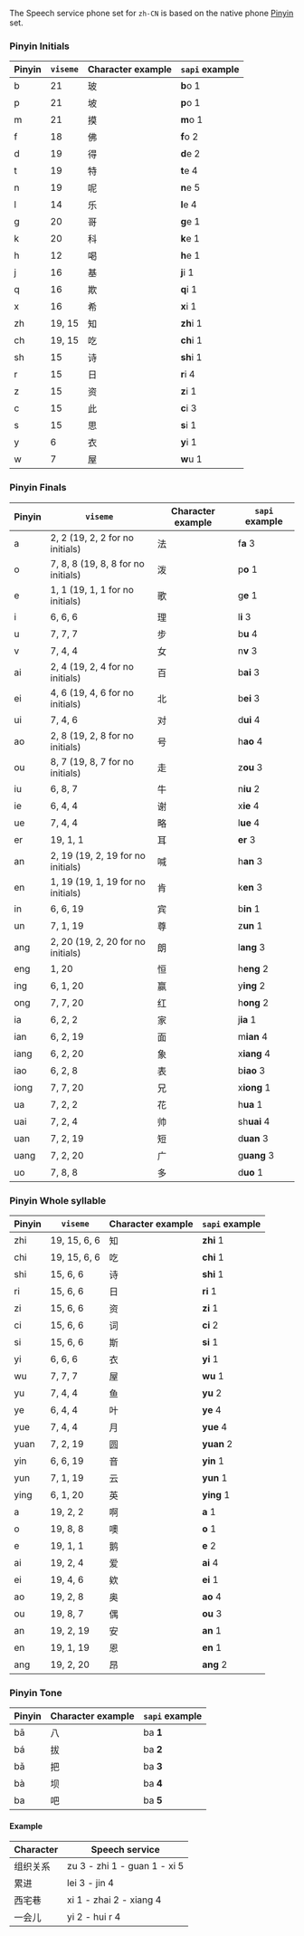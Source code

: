 The Speech service phone set for `zh-CN` is based on the native phone <a href="https://en.wikipedia.org/wiki/Pinyin" target="_blank">Pinyin </a> set.

### Pinyin Initials

| Pinyin | `viseme`| Character example | `sapi` example |
|--------|-------------------|----------------|----------------|
| b      | 21 |玻                | **b**o 1       |
| p      | 21 | 坡                | **p**o 1       |
| m      | 21 | 摸                | **m**o 1       |
| f     | 18 | 佛                | **f**o 2       |
| d     | 19 | 得                | **d**e 2       |
| t    |  19  | 特                | **t**e 4       |
| n    | 19  | 呢                | **n**e 5       |
| l     | 14 | 乐                | **l**e 4       |
| g    |  20  | 哥                | **g**e 1       |
| k     | 20  | 科                | **k**e 1       |
| h    |  12    | 喝                | **h**e 1       |
| j    |  16 | 基                | **j**i 1       |
| q     | 16   | 欺                | **q**i 1       |
| x    |  16   | 希                | **x**i 1       |
| zh   |  19, 15   | 知                | **zh**i 1      |
| ch    | 19, 15 | 吃                | **ch**i 1      |
| sh   |  15   | 诗                | **sh**i 1      |
| r    |   15 | 日                | **r**i 4       |
| z    |  15 | 资                | **z**i 1       |
| c     |  15  | 此                | **c**i 3       |
| s    | 15  | 思                | **s**i 1       |
| y    |  6    | 衣                | **y**i 1       |
| w    | 7  | 屋                | **w**u 1       |

### Pinyin Finals
| Pinyin | `viseme`| Character example | `sapi` example |
|--------|--------|-------------------|----------------|
| a      |  2, 2    (19, 2, 2 for no initials)  | 法                | f**a** 3       |
| o      | 7, 8, 8  (19, 8, 8 for no initials) | 泼                | p**o** 1       |
| e      | 1, 1    (19, 1, 1 for no initials) | 歌                | g**e** 1       |
| i      | 6, 6, 6 | 理                | l**i** 3       |
| u      | 7, 7, 7 | 步                | b**u** 4       |
| v      | 7, 4, 4  | 女                | n**v** 3       |
| ai     |   2, 4    (19, 2, 4 for no initials) | 百                | b**ai** 3      |
| ei     | 4, 6    (19, 4, 6 for no initials) | 北                | b**ei** 3      |
| ui     | 7, 4, 6 | 对                | d**ui** 4      |
| ao     | 2, 8    (19, 2, 8 for no initials) | 号                | h**ao** 4      |
| ou     | 8, 7    (19, 8, 7 for no initials) | 走                | z**ou** 3      |
| iu     | 6, 8, 7 | 牛                | n**iu** 2      |
| ie     | 6, 4, 4  | 谢                | x**ie** 4      |
| ue     | 7, 4, 4  | 略                | l**ue** 4      |
| er     | 19, 1, 1  | 耳                | **er** 3       |
| an     | 2, 19   (19, 2, 19 for no initials) | 喊                | h**an** 3      |
| en     | 1, 19   (19, 1, 19 for no initials) | 肯                | k**en** 3      |
| in     | 6, 6, 19  | 宾                | b**in** 1      |
| un     | 7, 1, 19  | 尊                | z**un** 1      |
| ang    |  2, 20   (19, 2, 20 for no initials) | 朗                | l**ang** 3     |
| eng    | 1, 20  | 恒                | h**eng** 2     |
| ing    | 6, 1, 20 | 赢                | y**ing** 2     |
| ong    | 7, 7, 20  | 红                | h**ong** 2     |
| ia     | 6, 2, 2 | 家                | j**ia** 1      |
| ian    | 6, 2, 19 | 面                | m**ian** 4     |
| iang   |  6, 2, 20 | 象                | x**iang** 4    |
| iao    | 6, 2, 8 | 表                | b**iao** 3     |
| iong   | 7, 7, 20 | 兄                | x**iong** 1    |
| ua     | 7, 2, 2 | 花                | h**ua** 1      |
| uai    | 7, 2, 4   | 帅                | sh**uai** 4    |
| uan    | 7, 2, 19 | 短                | d**uan** 3     |
| uang   | 7, 2, 20  | 广                | g**uang** 3    |
| uo     | 7, 8, 8 | 多                | d**uo** 1      |

### Pinyin Whole syllable
| Pinyin | `viseme`| Character example | `sapi` example |
|--------|--------|-------------------|----------------|
| zhi    | 19, 15, 6, 6 | 知                | **zhi** 1      |
| chi     | 19, 15, 6, 6 | 吃                | **chi** 1      |
| shi     | 15, 6, 6 | 诗                | **shi** 1      |
| ri      | 15, 6, 6  | 日                | **ri** 1       |
| zi      | 15, 6, 6  | 资                | **zi** 1       |
| ci     | 15, 6, 6 | 词                | **ci** 2       |
| si      | 15, 6, 6   | 斯                | **si** 1       |
| yi     | 6, 6, 6 | 衣                | **yi** 1       |
| wu      |  7, 7, 7  | 屋                | **wu** 1       |
| yu      | 7, 4, 4   | 鱼                | **yu** 2       |
| ye      | 6, 4, 4   | 叶                | **ye** 4       |
| yue     | 7, 4, 4   | 月                | **yue** 4      |
| yuan    |  7, 2, 19 | 圆                | **yuan** 2     |
| yin     |6, 6, 19  | 音                | **yin** 1      |
| yun     | 7, 1, 19 | 云                | **yun** 1      |
| ying    | 6, 1, 20 | 英                | **ying** 1     |
| a       | 19, 2, 2   | 啊                | **a** 1        |
| o       | 19, 8, 8    | 噢                | **o** 1        |
| e       | 19, 1, 1  | 鹅                | **e** 2        |
| ai      | 19, 2, 4  | 爱                | **ai** 4       |
| ei      | 19, 4, 6  | 欸                | **ei** 1       |
| ao     | 19, 2, 8  | 奥                | **ao** 4       |
| ou     | 19, 8, 7 | 偶                | **ou** 3       |
| an     | 19, 2, 19 | 安                | **an** 1       |
| en     | 19, 1, 19  | 恩                | **en** 1       |
| ang    |19, 2, 20  | 昂                | **ang** 2      |

### Pinyin Tone
| Pinyin | Character example | `sapi` example |
|--------|-------------------|----------------|
| bā     | 八                | ba **1**       |
| bá     | 拔                | ba **2**       |
| bǎ     | 把                | ba **3**       |
| bà     | 坝                | ba **4**       |
| ba     | 吧                | ba **5**       |

#### Example

| Character | Speech service                |
|-----------|-------------------------------|
| 组织关系   | zu 3 - zhi 1 - guan 1 - xi 5  |
| 累进       | lei 3 - jin 4                |
| 西宅巷     | xi 1 - zhai 2 - xiang 4      |
| 一会儿     | yi 2 - hui r 4               |

